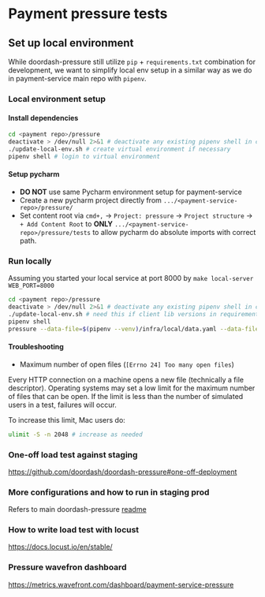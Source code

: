 # Payment pressure tests
## Set up local environment
While doordash-pressure still utilize `pip` + `requirements.txt` combination for development, we want to simplify local env setup in a similar way as we do in payment-service main repo with `pipenv`.

### Local environment setup

#### Install dependencies
```bash
cd <payment repo>/pressure
deactivate > /dev/null 2>&1 # deactivate any existing pipenv shell in case parent pipenv shell exists
./update-local-env.sh # create virtual environment if necessary
pipenv shell # login to virtual environment
```
#### Setup pycharm
- **DO NOT** use same Pycharm environment setup for payment-service
- Create a new pycharm project directly from `.../<payment-service-repo>/pressure/`
- Set content root via `cmd+,` -> `Project: pressure` -> `Project structure` -> `+ Add Content Root` to **ONLY**  `.../<payment-service-repo>/pressure/tests` to allow pycharm do absolute imports with correct path.

### Run locally

Assuming you started your local service at port 8000 by `make local-server WEB_PORT=8000`


```bash
cd <payment repo>/pressure
deactivate > /dev/null 2>&1 # deactivate any existing pipenv shell in case parent pipenv shell exists
./update-local-env.sh # need this if client lib versions in requirements.txt bumped recently
pipenv shell
pressure --data-file=$(pipenv --venv)/infra/local/data.yaml --data-file=infra/local/data.yaml --locust-args="--host http://localhost:8000 -f tests/locustfile.py --csv=report --no-web -c 1000 -r 100 --run-time 5m"
```
#### Troubleshooting
- Maximum number of open files (`[Errno 24] Too many open files`)

Every HTTP connection on a machine opens a new file (technically a file descriptor). Operating systems may set a low limit for the maximum number of files that can be open. If the limit is less than the number of simulated users in a test, failures will occur.

To increase this limit, Mac users do:
```bash
ulimit -S -n 2048 # increase as needed
```

### One-off load test against staging
https://github.com/doordash/doordash-pressure#one-off-deployment

### More configurations and how to run in staging prod
Refers to main doordash-pressure [readme](https://github.com/doordash/doordash-pressure/blob/master/README.md)

### How to write load test with locust
https://docs.locust.io/en/stable/

### Pressure wavefron dashboard
https://metrics.wavefront.com/dashboard/payment-service-pressure
